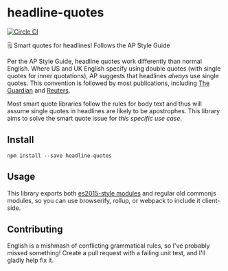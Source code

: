 # headline-quotes

[![Circle CI](https://circleci.com/gh/yoshokatana/headline-quotes.svg?style=svg)](https://circleci.com/gh/yoshokatana/headline-quotes)

🗒 Smart quotes for headlines! Follows the AP Style Guide

Per the AP Style Guide, headline quotes work differently than normal English. Where US and UK English specify using double quotes (with single quotes for inner quotations), AP suggests that headlines _always_ use single quotes. This convention is followed by most publications, including [The Guardian](http://www.theguardian.com/guardian-observer-style-guide-q) and [Reuters](http://handbook.reuters.com/?title=Q).

Most smart quote libraries follow the rules for body text and thus will assume single quotes in headlines are likely to be apostrophes. This library aims to solve the smart quote issue for _this specific use case_.

## Install

```
npm install --save headline-quotes
```

## Usage

This library exports both [es2015-style modules](http://www.2ality.com/2014/09/es6-modules-final.html) and regular old commonjs modules, so you can use browserify, rollup, or webpack to include it client-side.

## Contributing

English is a mishmash of conflicting grammatical rules, so I've probably missed something! Create a pull request with a failing unit test, and I'll gladly help fix it.
